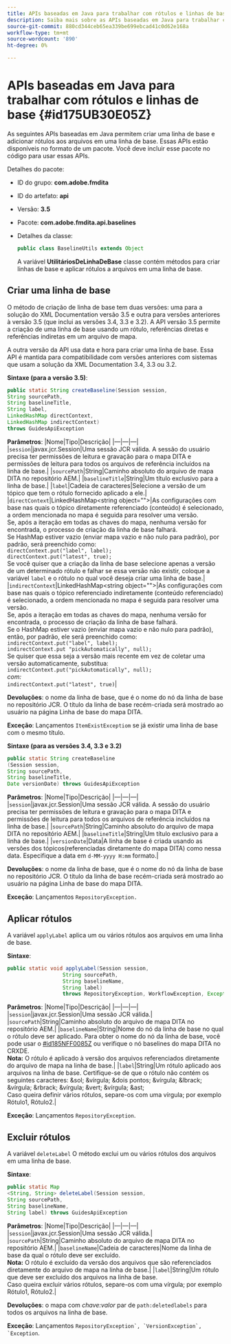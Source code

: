 ```yaml
---
title: APIs baseadas em Java para trabalhar com rótulos e linhas de base
description: Saiba mais sobre as APIs baseadas em Java para trabalhar com linhas de base e rótulos
source-git-commit: 880cd344ceb65ea339be699ebcad41c0d62e168a
workflow-type: tm+mt
source-wordcount: '890'
ht-degree: 0%

---
```


# APIs baseadas em Java para trabalhar com rótulos e linhas de base {#id175UB30E05Z}

As seguintes APIs baseadas em Java permitem criar uma linha de base e adicionar rótulos aos arquivos em uma linha de base. Essas APIs estão disponíveis no formato de um pacote. Você deve incluir esse pacote no código para usar essas APIs.

Detalhes do pacote:

- ID do grupo: **com.adobe.fmdita**

- ID do artefato: **api**

- Versão: **3.5**

- Pacote: **com.adobe.fmdita.api.baselines**

- Detalhes da classe:

  ```JAVA
  public class BaselineUtils extends Object
  ```

  A variável **UtilitáriosDeLinhaDeBase** classe contém métodos para criar linhas de base e aplicar rótulos a arquivos em uma linha de base.


## Criar uma linha de base

O método de criação de linha de base tem duas versões: uma para a solução do XML Documentation versão 3.5 e outra para versões anteriores à versão 3.5 \(que inclui as versões 3.4, 3.3 e 3.2\). A API versão 3.5 permite a criação de uma linha de base usando um rótulo, referências diretas e referências indiretas em um arquivo de mapa.

A outra versão da API usa data e hora para criar uma linha de base. Essa API é mantida para compatibilidade com versões anteriores com sistemas que usam a solução da XML Documentation 3.4, 3.3 ou 3.2.

**Sintaxe \(para a versão 3.5\)**:

```JAVA
public static String createBaseline(Session session, 
String sourcePath, 
String baselineTitle, 
String label, 
LinkedHashMap directContext, 
LinkedHashMap indirectContext) 
throws GuidesApiException
```

**Parâmetros**: |Nome|Tipo|Descrição| |—|—|—| |`session`|javax.jcr.Session|Uma sessão JCR válida. A sessão do usuário precisa ter permissões de leitura e gravação para o mapa DITA e permissões de leitura para todos os arquivos de referência incluídos na linha de base.| |`sourcePath`|String|Caminho absoluto do arquivo de mapa DITA no repositório AEM.| |`baselineTitle`|String|Um título exclusivo para a linha de base.| |`label`|Cadeia de caracteres|Selecione a versão de um tópico que tem o rótulo fornecido aplicado a ele.| |`directContext`|LinkedHashMap&lt;string object=&quot;&quot;>|As configurações com base nas quais o tópico diretamente referenciado \(conteúdo\) é selecionado, a ordem mencionada no mapa é seguida para resolver uma versão. <br> Se, após a iteração em todas as chaves do mapa, nenhuma versão for encontrada, o processo de criação da linha de base falhará. <br> Se HashMap estiver vazio \(enviar mapa vazio e não nulo para padrão\), por padrão, será preenchido como: <br>`directContext.put("label", label);` <br> `directContext.put("latest", true);` <br> Se você quiser que a criação da linha de base selecione apenas a versão de um determinado rótulo e falhar se essa versão não existir, coloque a variável `label` e o rótulo no qual você deseja criar uma linha de base.| |`indirectContext`|LinkedHashMap&lt;string object=&quot;&quot;>|As configurações com base nas quais o tópico referenciado indiretamente \(conteúdo referenciado\) é selecionado, a ordem mencionada no mapa é seguida para resolver uma versão. <br> Se, após a iteração em todas as chaves do mapa, nenhuma versão for encontrada, o processo de criação da linha de base falhará. <br> Se o HashMap estiver vazio \(enviar mapa vazio e não nulo para padrão\), então, por padrão, ele será preenchido como: <br>`indirectContext.put("label", label);` <br>`indirectContext.put "pickAutomatically", null);` <br> Se quiser que essa seja a versão mais recente em vez de coletar uma versão automaticamente, substitua: <br>`indirectContext.put("pickAutomatically", null);` <br> _com:_ <br>`indirectContext.put("latest", true)`|

**Devoluções**: o nome da linha de base, que é o nome do nó da linha de base no repositório JCR. O título da linha de base recém-criada será mostrado ao usuário na página Linha de base do mapa DITA.

**Exceção**: Lançamentos ``ItemExistExceptiom`` se já existir uma linha de base com o mesmo título.

**Sintaxe \(para as versões 3.4, 3.3 e 3.2\)**

```JAVA
public static String createBaseline
(Session session, 
String sourcePath, 
String baselineTitle, 
Date versionDate) throws GuidesApiException
```

**Parâmetros**: |Nome|Tipo|Descrição| |—|—|—| |`session`|javax.jcr.Session|Uma sessão JCR válida. A sessão do usuário precisa ter permissões de leitura e gravação para o mapa DITA e permissões de leitura para todos os arquivos de referência incluídos na linha de base.| |``sourcePath``|String|Caminho absoluto do arquivo de mapa DITA no repositório AEM.| |`baselineTitle`|String|Um título exclusivo para a linha de base.| |`versionDate`|Data|A linha de base é criada usando as versões dos tópicos\(referenciadas diretamente do mapa DITA\) como nessa data. Especifique a data em `d-MM-yyyy H:mm` formato.|

**Devoluções**: o nome da linha de base, que é o nome do nó da linha de base no repositório JCR. O título da linha de base recém-criada será mostrado ao usuário na página Linha de base do mapa DITA.

**Exceção**: Lançamentos ``RepositoryException.``

## Aplicar rótulos

A variável ``applyLabel`` aplica um ou vários rótulos aos arquivos em uma linha de base.

**Sintaxe**:

```JAVA
public static void applyLabel(Session session,
                  String sourcePath,
                  String baselineName,
                  String label)
                  throws RepositoryException, WorkflowException, Exception
```

**Parâmetros**: |Nome|Tipo|Descrição| |—|—|—| |`session`|javax.jcr.Session|Uma sessão JCR válida.| |`sourcePath`|String|Caminho absoluto do arquivo de mapa DITA no repositório AEM.| |``baselineName``|String|Nome do nó da linha de base no qual o rótulo deve ser aplicado. Para obter o nome do nó da linha de base, você pode usar o [\#id185NFF0085Z](#id185NFF0085Z) ou verifique o nó baselines do mapa DITA no CRXDE.<br> **Nota:** O rótulo é aplicado à versão dos arquivos referenciados diretamente do arquivo de mapa na linha de base.| |`label`|String|Um rótulo aplicado aos arquivos na linha de base. Certifique-se de que o rótulo não contém os seguintes caracteres: &amp;sol; &amp;vírgula; &amp;dois pontos; &amp;vírgula; &amp;lbrack; &amp;vírgula; &amp;rbrack; &amp;vírgula; &amp;vert; &amp;vírgula; &amp;ast; <br> Caso queira definir vários rótulos, separe-os com uma vírgula; por exemplo Rótulo1, Rótulo2.|

**Exceção**: Lançamentos `RepositoryException`.

## Excluir rótulos

A variável ``deleteLabel`` O método exclui um ou vários rótulos dos arquivos em uma linha de base.

**Sintaxe**:

```JAVA
public static Map
<String, String> deleteLabel(Session session, 
String sourcePath, 
String baselineName, 
String label) throws GuidesApiException
```

**Parâmetros**: |Nome|Tipo|Descrição| |—|—|—| |`session`|javax.jcr.Session|Uma sessão JCR válida.| |`sourcePath`|String|Caminho absoluto do arquivo de mapa DITA no repositório AEM.| |`baselineName`|Cadeia de caracteres|Nome da linha de base da qual o rótulo deve ser excluído. <br> **Nota:** O rótulo é excluído da versão dos arquivos que são referenciados diretamente do arquivo de mapa na linha de base.| |`label`|String|Um rótulo que deve ser excluído dos arquivos na linha de base. <br> Caso queira excluir vários rótulos, separe-os com uma vírgula; por exemplo Rótulo1, Rótulo2.|

**Devoluções**: o mapa com *chave:valor* par de `path:deletedlabels` para todos os arquivos na linha de base.

**Exceção**: Lançamentos ``RepositoryException`, `VersionException`, `Exception``.
